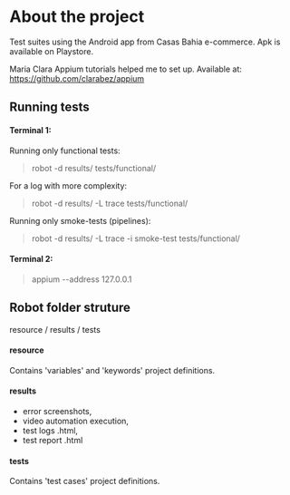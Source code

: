 # About the project
Test suites using the Android app from Casas Bahia e-commerce.
Apk is available on Playstore.

Maria Clara Appium tutorials helped me to set up. Available at: https://github.com/clarabez/appium

## Running tests
#### Terminal 1:
Running only functional tests:
> robot -d results/ tests/functional/

For a log with more complexity:
> robot -d results/ -L trace tests/functional/

Running only smoke-tests (pipelines):
> robot -d results/ -L trace -i smoke-test tests/functional/

#### Terminal 2:
> appium --address 127.0.0.1

## Robot folder struture
resource / results / tests

#### resource
Contains 'variables' and 'keywords' project definitions.

#### results
- error screenshots, 
- video automation execution,
- test logs .html, 
- test report .html

#### tests
Contains 'test cases' project definitions.
